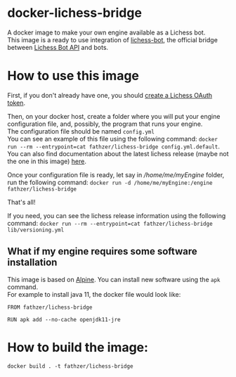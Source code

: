 # docker-lichess-bridge
A docker image to make your own engine available as a Lichess bot.  
This image is a ready to use integration of [lichess-bot](https://github.com/lichess-bot-devs/lichess-bot), the official bridge between [Lichess Bot API](https://lichess.org/api#tag/Bot) and bots.

# How to use this image

First, if you don't already have one, you should [create a Lichess OAuth token](https://github.com/lichess-bot-devs/lichess-bot/wiki/How-to-create-a-Lichess-OAuth-token).

Then, on your docker host, create a folder where you will put your engine configuration file, and, possibly, the program that runs your engine.  
The configuration file should be named ```config.yml```  
You can see an example of this file using the following command: ```docker run --rm --entrypoint=cat fathzer/lichess-bridge config.yml.default```. You can also find documentation about the latest lichess release (maybe not the one in this image) [here](https://github.com/lichess-bot-devs/lichess-bot/wiki/Configure-lichess-bot).

Once your configuration file is ready, let say in */home/me/myEngine* folder, run the following command:
```docker run -d /home/me/myEngine:/engine fathzer/lichess-bridge```

That's all!

If you need, you can see the lichess release information using the following command: ```docker run --rm --entrypoint=cat fathzer/lichess-bridge lib/versioning.yml```

## What if my engine requires some software installation
This image is based on [Alpine](https://www.alpinelinux.org/). You can install new software using the ```apk``` command.  
For example to install java 11, the docker file would look like:  
```
FROM fathzer/lichess-bridge

RUN apk add --no-cache openjdk11-jre
```


# How to build the image:
```docker build . -t fathzer/lichess-bridge```


